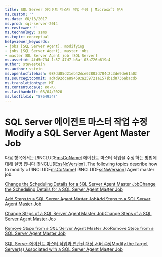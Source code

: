 ```yaml
---
title: SQL Server 에이전트 마스터 작업 수정 | Microsoft 문서
ms.custom: ''
ms.date: 06/13/2017
ms.prod: sql-server-2014
ms.reviewer: ''
ms.technology: ssms
ms.topic: conceptual
helpviewer_keywords:
- jobs [SQL Server Agent], modifying
- jobs [SQL Server Agent], master jobs
- master SQL Server Agent job [SQL Server]
ms.assetid: 4fd5e734-1a57-47d7-b3af-03a726b619a4
author: stevestein
ms.author: sstein
ms.openlocfilehash: 087dd85d21eb42dce62803d704d2c3de9de61a02
ms.sourcegitcommit: ad4d92dce894592a259721a1571b1d8736abacdb
ms.translationtype: MT
ms.contentlocale: ko-KR
ms.lasthandoff: 08/04/2020
ms.locfileid: "87649342"
---
```

# <a name="modify-a-sql-server-agent-master-job"></a><span data-ttu-id="c9cd4-102">SQL Server 에이전트 마스터 작업 수정</span><span class="sxs-lookup"><span data-stu-id="c9cd4-102">Modify a SQL Server Agent Master Job</span></span>
  <span data-ttu-id="c9cd4-103">다음 항목에서는 [!INCLUDE[msCoName](../../includes/msconame-md.md)] 에이전트 마스터 작업을 수정 하는 방법에 대해 설명 합니다 [!INCLUDE[ssNoVersion](../../includes/ssnoversion-md.md)] .</span><span class="sxs-lookup"><span data-stu-id="c9cd4-103">The following topics describe how to modify a [!INCLUDE[msCoName](../../includes/msconame-md.md)] [!INCLUDE[ssNoVersion](../../includes/ssnoversion-md.md)] Agent master job.</span></span>  
  
 [<span data-ttu-id="c9cd4-104">Change the Scheduling Details for a SQL Server Agent Master Job</span><span class="sxs-lookup"><span data-stu-id="c9cd4-104">Change the Scheduling Details for a SQL Server Agent Master Job</span></span>](change-the-scheduling-details-for-a-sql-server-agent-master-job.md)  
  
 [<span data-ttu-id="c9cd4-105">Add Steps to a SQL Server Agent Master Job</span><span class="sxs-lookup"><span data-stu-id="c9cd4-105">Add Steps to a SQL Server Agent Master Job</span></span>](../object/add-steps-to-a-sql-server-agent-master-job.md)  
  
 [<span data-ttu-id="c9cd4-106">Change Steps of a SQL Server Agent Master Job</span><span class="sxs-lookup"><span data-stu-id="c9cd4-106">Change Steps of a SQL Server Agent Master Job</span></span>](change-steps-of-a-sql-server-agent-master-job.md)  
  
 [<span data-ttu-id="c9cd4-107">Remove Steps from a SQL Server Agent Master Job</span><span class="sxs-lookup"><span data-stu-id="c9cd4-107">Remove Steps from a SQL Server Agent Master Job</span></span>](remove-steps-from-a-sql-server-agent-master-job.md)  
  
 [<span data-ttu-id="c9cd4-108">SQL Server 에이전트 마스터 작업과 연관된 대상 서버 수정</span><span class="sxs-lookup"><span data-stu-id="c9cd4-108">Modify the Target Server&#40;s&#41; Associated with a SQL Server Agent Master Job</span></span>](modify-the-target-server-s-associated-with-a-sql-server-agent-master-job.md)  
  
  
